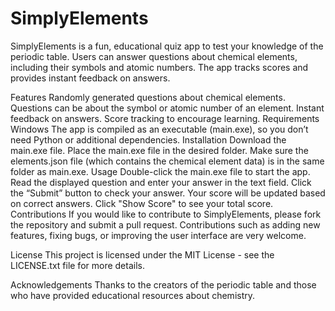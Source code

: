 # SimplyElements
SimplyElements is a fun, educational quiz app to test your knowledge of the periodic table. Users can answer questions about chemical elements, including their symbols and atomic numbers. The app tracks scores and provides instant feedback on answers.

Features
Randomly generated questions about chemical elements.
Questions can be about the symbol or atomic number of an element.
Instant feedback on answers.
Score tracking to encourage learning.
Requirements
Windows
The app is compiled as an executable (main.exe), so you don’t need Python or additional dependencies.
Installation
Download the main.exe file.
Place the main.exe file in the desired folder.
Make sure the elements.json file (which contains the chemical element data) is in the same folder as main.exe.
Usage
Double-click the main.exe file to start the app.
Read the displayed question and enter your answer in the text field.
Click the “Submit” button to check your answer.
Your score will be updated based on correct answers.
Click "Show Score" to see your total score.
Contributions
If you would like to contribute to SimplyElements, please fork the repository and submit a pull request. Contributions such as adding new features, fixing bugs, or improving the user interface are very welcome.

License
This project is licensed under the MIT License - see the LICENSE.txt file for more details.

Acknowledgements
Thanks to the creators of the periodic table and those who have provided educational resources about chemistry.

